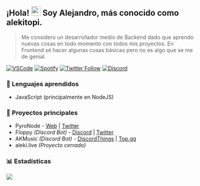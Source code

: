 ## ¡Hola! <img src="https://user-images.githubusercontent.com/57642291/115981321-b7a44c80-a58a-11eb-8109-79aa8bcf0698.gif" width="25px">  Soy Alejandro, más conocido como **alekitopi**.
> Me considero un desarrollador medio de Backend dado que aprendo nuevas cosas en todo momento con todos mis proyectos.
> En Frontend sé hacer algunas cosas básicas pero no es algo que se me de genial.

[![VSCode](https://img.shields.io/endpoint?color=orange&style=for-the-badge&label=Programando&url=https://dev.discordprofiles.me/api/badge/vscode/269852031194234880)](https://discord.gg/bGuuAPyQBA)
[![Spotify](https://img.shields.io/endpoint?color=orange&style=for-the-badge&label=Escuchando&url=https://dev.discordprofiles.me/api/badge/spotify/269852031194234880)](https://open.spotify.com/user/vnpbu1ql8msh2p9rdvss8f2v6)
[![Twitter Follow](https://img.shields.io/twitter/follow/alekitopi?logo=twitter&logoColor=white&color=orange&label=Twitter&style=for-the-badge)](https://twitter.com/alekitopi)
[![Discord](https://img.shields.io/discord/704133416614101023?logo=discord&logoColor=white&color=orange&label=Discord&style=for-the-badge)](https://discord.gg/bGuuAPyQBA)

### 🔧 Lenguajes aprendidos
- JavaScript (principalmente en NodeJS)

### 👑 Proyectos principales
- PyroNode - [Web](https://pyronode.com) | [Twitter](https://twitter.com/PyroNode)
- Floppy *(Discord Bot)* - [Discord](https://floppy.red/discord) | [Twitter](https://floppy.red/twitter)
- AKMusic *(Discord Bot)* - [DiscordThings](https://discordthings.com/bot/675862516575764579) | [Top.gg](https://top.gg/bot/675862516575764579)
- aleki.live *(Proyecto cerrado)*

### 📊 Estadísticas
<a href="https://github.com/alekitopi">
  <img src="https://github-readme-stats.vercel.app/api/top-langs/?username=alekitopi&langs_count=3&theme=dark" align="center">
</a>

